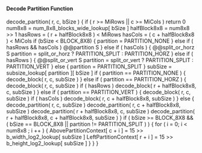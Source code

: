 #### Decode Partition Function

<div class="syntax">
decode_partition( r, c, bSize ) {
    if ( r >= MiRows || c >= MiCols )
        return 0
    num8x8 = num_8x8_blocks_wide_lookup[ bSize ]
    halfBlock8x8 = num8x8 >> 1
    hasRows = ( r + halfBlock8x8 ) < MiRows
    hasCols = ( c + halfBlock8x8 ) < MiCols
    if (bSize < BLOCK_8X8) {
        partition = PARTITION_NONE
    } else if ( hasRows && hasCols )
        @@partition                                                      S
    } else if ( hasCols ) {
        @@split_or_horz                                                  S
        partition = split_or_horz ? PARTITION_SPLIT : PARTITION_HORZ
    } else if ( hasRows ) {
        @@split_or_vert                                                  S
        partition = split_or_vert ? PARTITION_SPLIT : PARTITION_VERT
    } else {
        partition = PARTITION_SPLIT
    }
    subSize = subsize_lookup[ partition ][ bSize ]
    if ( partition == PARTITION_NONE ) {
        decode_block( r, c, subSize )
    } else if ( partition == PARTITION_HORZ ) {
        decode_block( r, c, subSize )
        if ( hasRows )
            decode_block( r + halfBlock8x8, c, subSize )
    } else if ( partition == PARTITION_VERT ) {
        decode_block( r, c, subSize )
        if ( hasCols )
            decode_block( r, c + halfBlock8x8, subSize )
    } else {
        decode_partition( r, c, subSize )
        decode_partition( r, c + halfBlock8x8, subSize )
        decode_partition( r + halfBlock8x8, c, subSize )
        decode_partition( r + halfBlock8x8, c + halfBlock8x8, subSize )
    }
    if ( bSize >= BLOCK_8X8 && 
         ( bSize == BLOCK_8X8 || partition != PARTITION_SPLIT ) ) {
        for ( i = 0; i < num8x8 ; i ++ ) {
            AbovePartitionContext[ c + i ] = 15 >> b_width_log2_lookup[ subSize ]
            LeftPartitionContext[ r + i ] = 15 >> b_height_log2_lookup[ subSize ]
        }
    }
}
</div>

